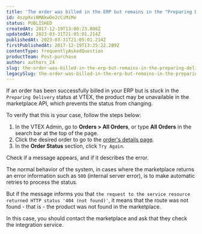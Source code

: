 ```yaml
---
title: 'The order was billed in the ERP but remains in the "Preparing Delivery" status. What to do?'
id: 4szpXviNMAkwOe2cCiMiMe
status: PUBLISHED
createdAt: 2017-12-19T13:00:23.800Z
updatedAt: 2023-03-31T21:05:01.214Z
publishedAt: 2023-03-31T21:05:01.214Z
firstPublishedAt: 2017-12-19T13:25:22.289Z
contentType: frequentlyAskedQuestion
productTeam: Post-purchase
author: authors_24
slug: the-order-was-billed-in-the-erp-but-remains-in-the-preparing-delivery-status
legacySlug: the-order-was-billed-in-the-erp-but-remains-in-the-preparing-delivery-status
---
```


If an order has been successfully billed in your ERP but is stuck in the `Preparing Delivery` status at VTEX, the product may be unavailable in the marketplace API, which prevents the status from changing.

To verify that this is your case, follow the steps below:

1. In the VTEX Admin, go to **Orders > All Orders**, or type **All Orders** in the search bar at the top of the page.
2. Click the desired order to go to the [order's details page](https://help.vtex.com/en/tutorial/pagina-de-detalhes-do-pedido--2Y75n54Cc9VizrlG1N6ZNl).
3. In the **Order Status** section, click `Try Again`.

Check if a message appears, and if it describes the error.

The normal behavior of the system, in cases where the marketplace returns an error information such as `500` (internal server error), is to make automatic retries to process the status.

But if the message informs you that `the request to the service resource returned HTTP status '404 (not found)'`, it means that the route was not found - that is - the product was not found in the marketplace.

In this case, you should contact the marketplace and ask that they check the integration service.
